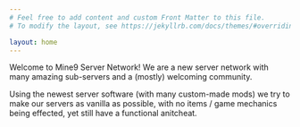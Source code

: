 ```yaml
---
# Feel free to add content and custom Front Matter to this file.
# To modify the layout, see https://jekyllrb.com/docs/themes/#overriding-theme-defaults

layout: home
---
```


Welcome to Mine9 Server Network! We are a new server network with many amazing sub-servers and a (mostly) welcoming community.

Using the newest server software (with many custom-made mods) we try to make our servers as vanilla as possible, with no items / game mechanics being effected, yet still have a functional anitcheat.
